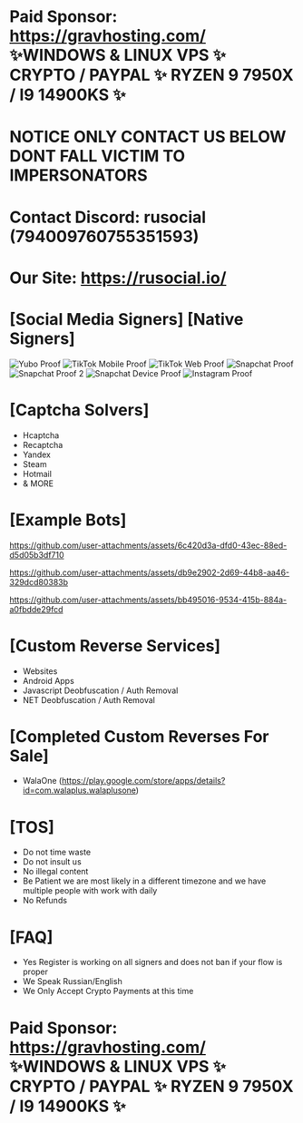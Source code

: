 # Paid Sponsor: https://gravhosting.com/ ✨WINDOWS & LINUX VPS ✨ CRYPTO / PAYPAL ✨ RYZEN 9 7950X / I9 14900KS ✨

# NOTICE ONLY CONTACT US BELOW DONT FALL VICTIM TO IMPERSONATORS

# Contact Discord: rusocial (794009760755351593)
# Our Site: https://rusocial.io/

# [Social Media Signers] [Native Signers]
![Yubo Proof](https://github.com/piombilubicsr/Signers/assets/154801595/ec84c9c4-da9c-4c7c-beb0-093560d4e081)
![TikTok Mobile Proof](https://github.com/piombilubicsr/Signers/assets/154801595/05ba4bd6-e9ba-4218-b76e-ee9a496a0f7c)
![TikTok Web Proof](https://github.com/piombilubicsr/Signers/assets/154801595/70d9ed9d-37a3-404f-8436-885571eaad6c)
![Snapchat Proof](https://github.com/piombilubicsr/Signers/assets/154801595/0f092238-0280-4e83-afcd-a4515501403a)
![Snapchat Proof 2](https://github.com/piombilubicsr/Signers/assets/154801595/f21952ba-f94b-4b11-8ce5-559e825f0b9e)
![Snapchat Device Proof](https://github.com/piombilubicsr/Signers/assets/154801595/7a291593-bae2-4f84-bad6-b5dc6d53d678)
![Instagram Proof](https://github.com/piombilubicsr/Signers/assets/154801595/dd5ef434-2fe3-4c93-bace-d527df34b3e9)

# [Captcha Solvers]
- Hcaptcha
- Recaptcha
- Yandex
- Steam
- Hotmail
- & MORE

# [Example Bots]

https://github.com/user-attachments/assets/6c420d3a-dfd0-43ec-88ed-d5d05b3df710

https://github.com/user-attachments/assets/db9e2902-2d69-44b8-aa46-329dcd80383b

https://github.com/user-attachments/assets/bb495016-9534-415b-884a-a0fbdde29fcd



# [Custom Reverse Services]
- Websites
- Android Apps
- Javascript Deobfuscation / Auth Removal
- NET Deobfuscation / Auth Removal

# [Completed Custom Reverses For Sale]
- WalaOne (https://play.google.com/store/apps/details?id=com.walaplus.walaplusone)

# [TOS]
- Do not time waste
- Do not insult us
- No illegal content
- Be Patient we are most likely in a different timezone and we have multiple people with work with daily
- No Refunds

# [FAQ]
- Yes Register is working on all signers and does not ban if your flow is proper
- We Speak Russian/English
- We Only Accept Crypto Payments at this time

# Paid Sponsor: https://gravhosting.com/ ✨WINDOWS & LINUX VPS ✨ CRYPTO / PAYPAL ✨ RYZEN 9 7950X / I9 14900KS ✨
